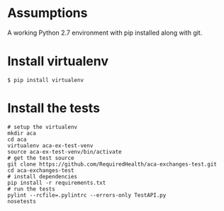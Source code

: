Assumptions
===========
A working Python 2.7 environment with pip installed along with git.

Install virtualenv
====================

    $ pip install virtualenv
    
Install the tests
=================
```Shell
# setup the virtualenv 
mkdir aca
cd aca
virtualenv aca-ex-test-venv
source aca-ex-test-venv/bin/activate
# get the test source
git clone https://github.com/RequiredHealth/aca-exchanges-test.git
cd aca-exchanges-test
# install dependencies
pip install -r requirements.txt
# run the tests
pylint --rcfile=.pylintrc --errors-only TestAPI.py
nosetests

```

